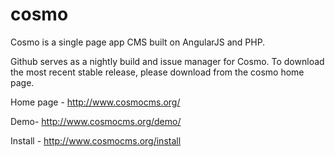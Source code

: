 cosmo
=====

Cosmo is a single page app CMS built on AngularJS and PHP.

Github serves as a nightly build and issue manager for Cosmo. To download the most recent stable release, please download from the cosmo home page.

Home page - http://www.cosmocms.org/

Demo- http://www.cosmocms.org/demo/

Install - http://www.cosmocms.org/install
